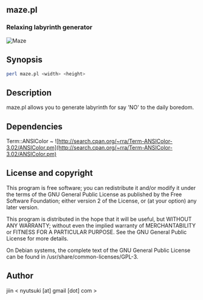 ## maze.pl
### Relaxing labyrinth generator

![Maze](http://www.uefap.com/images/maze.gif)

## Synopsis

```bash
perl maze.pl <width> <height>
```

## Description

maze.pl allows you to generate labyrinth for say 'NO' to the daily boredom.

## Dependencies

Term::ANSIColor ~ ![http://search.cpan.org/~rra/Term-ANSIColor-3.02/ANSIColor.pm](http://search.cpan.org/~rra/Term-ANSIColor-3.02/ANSIColor.pm)

## License and copyright

This program is free software; you can redistribute it and/or modify
it under the terms of the GNU General Public License as published by
the Free Software Foundation; either version 2 of the License, or (at
your option) any later version.

This program is distributed in the hope that it will be useful, but
WITHOUT ANY WARRANTY; without even the implied warranty of
MERCHANTABILITY or FITNESS FOR A PARTICULAR PURPOSE.  See the GNU
General Public License for more details.

On Debian systems, the complete text of the GNU General Public License
can be found in /usr/share/common-licenses/GPL-3.

## Author

jiin < nyutsuki [at] gmail [dot] com >